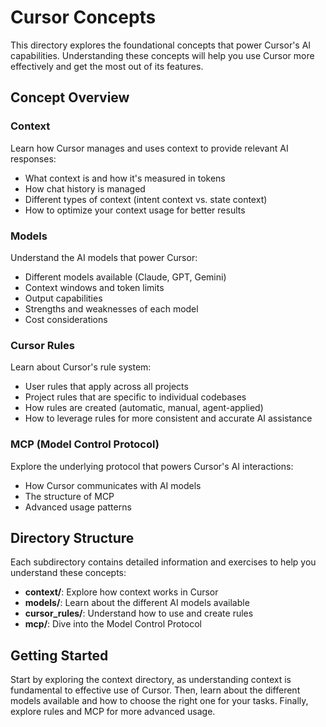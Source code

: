 # Cursor Concepts

This directory explores the foundational concepts that power Cursor's AI capabilities. Understanding these concepts will help you use Cursor more effectively and get the most out of its features.

## Concept Overview

### Context
Learn how Cursor manages and uses context to provide relevant AI responses:
- What context is and how it's measured in tokens
- How chat history is managed
- Different types of context (intent context vs. state context)
- How to optimize your context usage for better results

### Models
Understand the AI models that power Cursor:
- Different models available (Claude, GPT, Gemini)
- Context windows and token limits
- Output capabilities
- Strengths and weaknesses of each model
- Cost considerations

### Cursor Rules
Learn about Cursor's rule system:
- User rules that apply across all projects
- Project rules that are specific to individual codebases
- How rules are created (automatic, manual, agent-applied)
- How to leverage rules for more consistent and accurate AI assistance

### MCP (Model Control Protocol)
Explore the underlying protocol that powers Cursor's AI interactions:
- How Cursor communicates with AI models
- The structure of MCP
- Advanced usage patterns

## Directory Structure

Each subdirectory contains detailed information and exercises to help you understand these concepts:

- **context/**: Explore how context works in Cursor
- **models/**: Learn about the different AI models available
- **cursor_rules/**: Understand how to use and create rules
- **mcp/**: Dive into the Model Control Protocol

## Getting Started

Start by exploring the context directory, as understanding context is fundamental to effective use of Cursor. Then, learn about the different models available and how to choose the right one for your tasks. Finally, explore rules and MCP for more advanced usage. 